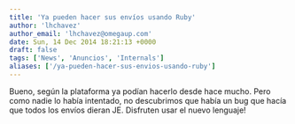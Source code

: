 ```yaml
---
title: 'Ya pueden hacer sus envíos usando Ruby'
author: 'lhchavez'
author_email: 'lhchavez@omegaup.com'
date: Sun, 14 Dec 2014 18:21:13 +0000
draft: false
tags: ['News', 'Anuncios', 'Internals']
aliases: ['/ya-pueden-hacer-sus-envios-usando-ruby']
---
```


Bueno, según la plataforma ya podían hacerlo desde hace mucho. Pero como nadie lo había intentado, no descubrimos que había un bug que hacía que todos los envíos dieran JE. Disfruten usar el nuevo lenguaje!